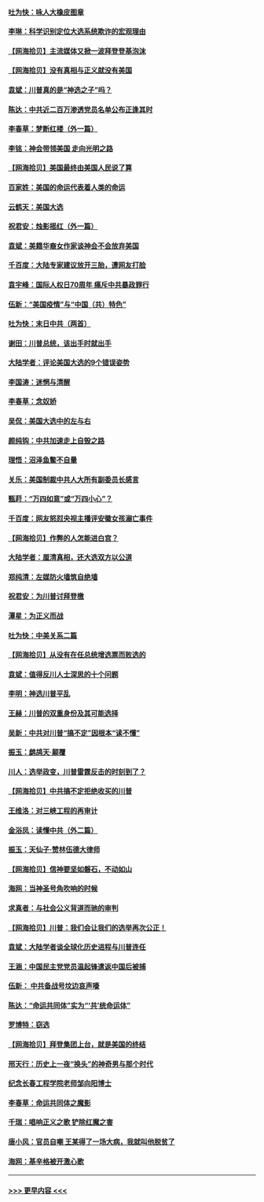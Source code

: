 #### [吐为快：咏人大橡皮图章](../pages/nsc993/n12624470.md?t=12171002) 
#### [李琳：科学识别定位大选系统欺诈的宏观理由](../pages/nsc993/n12624340.md?t=12171002) 
#### [【网海拾贝】主流媒体又掀一波拜登登基泡沫](../pages/nsc993/n12624000.md?t=12171002) 
#### [【网海拾贝】没有真相与正义就没有美国](../pages/nsc993/n12621885.md?t=12171002) 
#### [袁斌：川普真的是“神选之子”吗？](../pages/nsc993/n12621749.md?t=12171002) 
#### [陈达：中共近二百万渗透党员名单公布正逢其时](../pages/nsc993/n12620870.md?t=12171002) 
#### [李春草：梦断红楼（外一篇）](../pages/nsc993/n12619122.md?t=12171002) 
#### [李铭：神会带领美国 走向光明之路](../pages/nsc993/n12618584.md?t=12171002) 
#### [【网海拾贝】美国最终由美国人民说了算](../pages/nsc993/n12617255.md?t=12171002) 
#### [百家姓：美国的命运代表着人类的命运](../pages/nsc993/n12615838.md?t=12171002) 
#### [云鹤天：美国大选](../pages/nsc993/n12615994.md?t=12171002) 
#### [祝君安：烛影摇红（外一篇）](../pages/nsc993/n12615975.md?t=12171002) 
#### [袁斌：美籍华裔女作家谈神会不会放弃美国](../pages/nsc993/n12615263.md?t=12171002) 
#### [千百度：大陆专家建议放开三胎，遭网友打脸](../pages/nsc993/n12614456.md?t=12171002) 
#### [袁宇峰：国际人权日70周年 痛斥中共暴政罪行](../pages/nsc993/n12611965.md?t=12171002) 
#### [伍新：“美国疫情”与“中国（共）特色”](../pages/nsc993/n12611463.md?t=12171002) 
#### [吐为快：末日中共（两首）](../pages/nsc993/n12611461.md?t=12171002) 
#### [谢田：川普总统，该出手时就出手](../pages/nsc993/n12610905.md?t=12171002) 
#### [大陆学者：评论美国大选的9个错误姿势](../pages/nsc993/n12609586.md?t=12171002) 
#### [李国涛：迷惘与清醒](../pages/nsc993/n12607532.md?t=12171002) 
#### [李春草：念奴娇](../pages/nsc993/n12607083.md?t=12171002) 
#### [吴侃：美国大选中的左与右](../pages/nsc993/n12607054.md?t=12171002) 
#### [颜纯钩：中共加速走上自毁之路](../pages/nsc993/n12606473.md?t=12171002) 
#### [理悟：沼泽鱼鳖不自量](../pages/nsc993/n12606454.md?t=12171002) 
#### [关乐：美国制裁中共人大所有副委员长感言](../pages/nsc993/n12606442.md?t=12171002) 
#### [甄莳：“万四如意”或“万四小心”？](../pages/nsc993/n12606091.md?t=12171002) 
#### [千百度：网友怒怼央视主播评安徽女孩溺亡事件](../pages/nsc993/n12605370.md?t=12171002) 
#### [【网海拾贝】作弊的人怎能进白宫？](../pages/nsc993/n12603546.md?t=12171002) 
#### [大陆学者：厘清真相，还大选双方以公道](../pages/nsc993/n12603475.md?t=12171002) 
#### [郑纯清：左媒防火墙筑自绝墙](../pages/nsc993/n12602226.md?t=12171002) 
#### [祝君安：为川普讨拜登檄](../pages/nsc993/n12602199.md?t=12171002) 
#### [潭星：为正义而战](../pages/nsc993/n12600926.md?t=12171002) 
#### [吐为快：中美关系二篇](../pages/nsc993/n12600908.md?t=12171002) 
#### [【网海拾贝】从没有在任总统增选票而败选的](../pages/nsc993/n12600435.md?t=12171002) 
#### [袁斌：值得反川人士深思的十个问题](../pages/nsc993/n12600332.md?t=12171002) 
#### [李明：神选川普平乱](../pages/nsc993/n12599751.md?t=12171002) 
#### [王赫：川普的双重身份及其可能选择](../pages/nsc993/n12599723.md?t=12171002) 
#### [吴新：中共对川普“搞不定”因根本“读不懂”](../pages/nsc993/n12599502.md?t=12171002) 
#### [振玉：鹧鸪天‧颠覆](../pages/nsc993/n12599494.md?t=12171002) 
#### [川人：选举政变，川普雷霆反击的时刻到了？](../pages/nsc993/n12599291.md?t=12171002) 
#### [【网海拾贝】中共搞不定拒绝收买的川普](../pages/nsc993/n12598955.md?t=12171002) 
#### [王维洛：对三峡工程的再审计](../pages/nsc993/n12598436.md?t=12171002) 
#### [金浴凤：读懂中共（外二篇）](../pages/nsc993/n12597943.md?t=12171002) 
#### [振玉：天仙子‧赞林伍德大律师](../pages/nsc993/n12597929.md?t=12171002) 
#### [【网海拾贝】信神要坚如磐石，不动如山](../pages/nsc993/n12597901.md?t=12171002) 
#### [海网：当神圣号角吹响的时候](../pages/nsc993/n12595891.md?t=12171002) 
#### [求真者：与社会公义背道而驰的审判](../pages/nsc993/n12595868.md?t=12171002) 
#### [【网海拾贝】川普：我们会让我们的选举再次公正！](../pages/nsc993/n12594930.md?t=12171002) 
#### [袁斌：大陆学者谈全球化历史进程与川普连任](../pages/nsc993/n12594690.md?t=12171002) 
#### [王涵：中国民主党党员温起锋遣返中国后被捕](../pages/nsc993/n12594540.md?t=12171002) 
#### [伍新： 中共备战号坟边哀声嚎](../pages/nsc993/n12593086.md?t=12171002) 
#### [陈达：“命运共同体”实为“‘共’统命运体”](../pages/nsc993/n12590865.md?t=12171002) 
#### [罗博特：窃选](../pages/nsc993/n12590619.md?t=12171002) 
#### [【网海拾贝】拜登集团上台，就是美国的终结](../pages/nsc993/n12589725.md?t=12171002) 
#### [邢天行：历史上一夜“换头”的神奇男与那个时代](../pages/nsc993/n12589424.md?t=12171002) 
#### [纪念长春工程学院老师邹向阳博士](../pages/nsc993/n12585390.md?t=12171002) 
#### [李春草：命运共同体之魔影](../pages/nsc993/n12585026.md?t=12171002) 
#### [千瑞：唱响正义之歌 铲除红魔之害](../pages/nsc993/n12585002.md?t=12171002) 
#### [唐小风：官员自嘲 王某得了一场大病，我就叫他脱贫了](../pages/nsc993/n12584981.md?t=12171002) 
#### [海网：基辛格被开激心歌](../pages/nsc993/n12584946.md?t=12171002) 

----
#### [ >>> 更早内容 <<< ](../indexes/nsc993-earlier.md)
